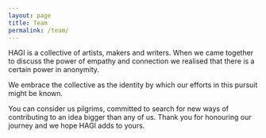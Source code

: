 ```yaml
---
layout: page
title: Team
permalink: /team/
---
```

HAGI is a collective of artists, makers and writers. When we came together to discuss the power of empathy and connection we realised that there is a certain power in anonymity.

We embrace the collective as the identity by which our efforts in this pursuit might be known.  

You can consider us pilgrims, committed to search for new ways of contributing to an idea bigger than any of us. Thank you for honouring our journey and we hope HAGI adds to yours.